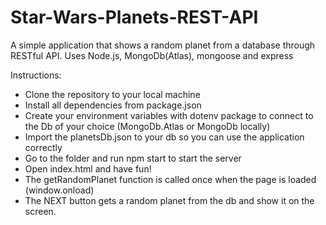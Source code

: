 # Star-Wars-Planets-REST-API
A simple application that shows a random planet from a database through RESTful API. Uses Node.js, MongoDb(Atlas), mongoose and express


Instructions:
  - Clone the repository to your local machine
  - Install all dependencies from package.json
  - Create your environment variables with dotenv package to connect to the Db of your choice (MongoDb.Atlas or MongoDb locally) 
  - Import the planetsDb.json to your db so you can use the application correctly
  - Go to the folder and run npm start to start the server
  - Open index.html and have fun!
  - The getRandomPlanet function is called once when the page is loaded (window.onload)
  - The NEXT button gets a random planet from the db and show it on the screen.
